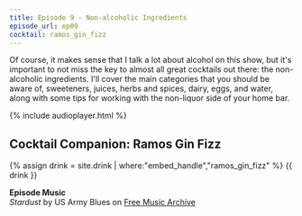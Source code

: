 ```yaml
---
title: Episode 9 - Non-alcoholic Ingredients
episode_url: ep09
cocktail: ramos_gin_fizz
---
```


Of course, it makes sense that I talk a lot about alcohol on this show, but it's important to not miss the key to almost all great cocktails out there: the non-alcoholic ingredients. I'll cover the main categories that you should be aware of, sweeteners, juices, herbs and spices, dairy, eggs, and water, along with some tips for working with the non-liquor side of your home bar.

{% include audioplayer.html %}

## Cocktail Companion: Ramos Gin Fizz
{% assign drink = site.drink | where:"embed_handle","ramos_gin_fizz" %}
{{ drink }}


**Episode Music**  
*Stardust* by US Army Blues on [Free Music Archive](http://freemusicarchive.org/)